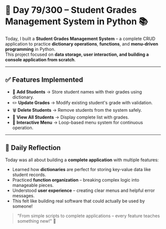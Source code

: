 # 🐍 Day 79/300 – Student Grades Management System in Python 📚  

Today, I built a **Student Grades Management System** – a complete CRUD application to practice **dictionary operations**, **functions**, and **menu-driven programming** in Python.  
This project focused on **data storage, user interaction, and building a console application from scratch**.  

---

## ✅ Features Implemented  

- 📝 **Add Students** → Store student names with their grades using dictionary.  
- ✏️ **Update Grades** → Modify existing student's grade with validation.  
- 🗑️ **Delete Students** → Remove students from the system safely.  
- 👀 **View All Students** → Display complete list with grades.  
- 🔄 **Interactive Menu** → Loop-based menu system for continuous operation.  

---

## 💭 Daily Reflection  

Today was all about building a **complete application** with multiple features:  
- Learned how **dictionaries** are perfect for storing key-value data like student records.  
- Practiced **function organization** – breaking complex logic into manageable pieces.  
- Understood **user experience** – creating clear menus and helpful error messages.  
- This felt like building real software that could actually be used by someone!  

> "From simple scripts to complete applications – every feature teaches something new!" 🚀